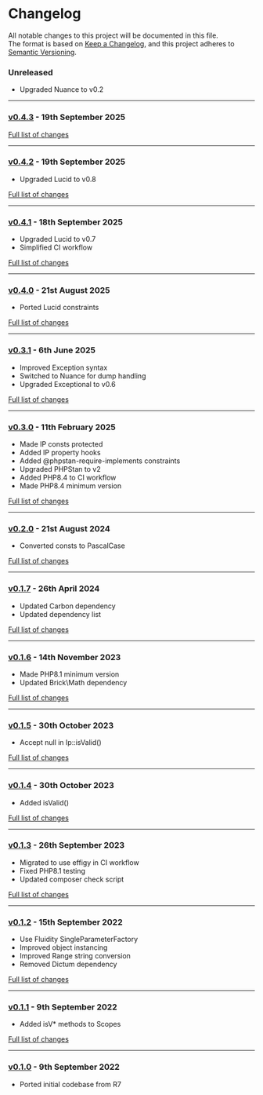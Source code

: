 # Changelog

All notable changes to this project will be documented in this file.<br>
The format is based on [Keep a Changelog](https://keepachangelog.com/en/1.0.0/),
and this project adheres to [Semantic Versioning](https://semver.org/spec/v2.0.0.html).

### Unreleased
- Upgraded Nuance to v0.2

---

### [v0.4.3](https://github.com/decodelabs/compass/commits/v0.4.3) - 19th September 2025


[Full list of changes](https://github.com/decodelabs/compass/compare/v0.4.2...v0.4.3)

---

### [v0.4.2](https://github.com/decodelabs/compass/commits/v0.4.2) - 19th September 2025

- Upgraded Lucid to v0.8

[Full list of changes](https://github.com/decodelabs/compass/compare/v0.4.1...v0.4.2)

---

### [v0.4.1](https://github.com/decodelabs/compass/commits/v0.4.1) - 18th September 2025

- Upgraded Lucid to v0.7
- Simplified CI workflow

[Full list of changes](https://github.com/decodelabs/compass/compare/v0.4.0...v0.4.1)

---

### [v0.4.0](https://github.com/decodelabs/compass/commits/v0.4.0) - 21st August 2025

- Ported Lucid constraints

[Full list of changes](https://github.com/decodelabs/compass/compare/v0.3.1...v0.4.0)

---

### [v0.3.1](https://github.com/decodelabs/compass/commits/v0.3.1) - 6th June 2025

- Improved Exception syntax
- Switched to Nuance for dump handling
- Upgraded Exceptional to v0.6

[Full list of changes](https://github.com/decodelabs/compass/compare/v0.3.0...v0.3.1)

---

### [v0.3.0](https://github.com/decodelabs/compass/commits/v0.3.0) - 11th February 2025

- Made IP consts protected
- Added IP property hooks
- Added @phpstan-require-implements constraints
- Upgraded PHPStan to v2
- Added PHP8.4 to CI workflow
- Made PHP8.4 minimum version

[Full list of changes](https://github.com/decodelabs/compass/compare/v0.2.0...v0.3.0)

---

### [v0.2.0](https://github.com/decodelabs/compass/commits/v0.2.0) - 21st August 2024

- Converted consts to PascalCase

[Full list of changes](https://github.com/decodelabs/compass/compare/v0.1.7...v0.2.0)

---

### [v0.1.7](https://github.com/decodelabs/compass/commits/v0.1.7) - 26th April 2024

- Updated Carbon dependency
- Updated dependency list

[Full list of changes](https://github.com/decodelabs/compass/compare/v0.1.6...v0.1.7)

---

### [v0.1.6](https://github.com/decodelabs/compass/commits/v0.1.6) - 14th November 2023

- Made PHP8.1 minimum version
- Updated Brick\Math dependency

[Full list of changes](https://github.com/decodelabs/compass/compare/v0.1.5...v0.1.6)

---

### [v0.1.5](https://github.com/decodelabs/compass/commits/v0.1.5) - 30th October 2023

- Accept null in Ip::isValid()

[Full list of changes](https://github.com/decodelabs/compass/compare/v0.1.4...v0.1.5)

---

### [v0.1.4](https://github.com/decodelabs/compass/commits/v0.1.4) - 30th October 2023

- Added isValid()

[Full list of changes](https://github.com/decodelabs/compass/compare/v0.1.3...v0.1.4)

---

### [v0.1.3](https://github.com/decodelabs/compass/commits/v0.1.3) - 26th September 2023

- Migrated to use effigy in CI workflow
- Fixed PHP8.1 testing
- Updated composer check script

[Full list of changes](https://github.com/decodelabs/compass/compare/v0.1.2...v0.1.3)

---

### [v0.1.2](https://github.com/decodelabs/compass/commits/v0.1.2) - 15th September 2022

- Use Fluidity SingleParameterFactory
- Improved object instancing
- Improved Range string conversion
- Removed Dictum dependency

[Full list of changes](https://github.com/decodelabs/compass/compare/v0.1.1...v0.1.2)

---

### [v0.1.1](https://github.com/decodelabs/compass/commits/v0.1.1) - 9th September 2022

- Added isV* methods to Scopes

[Full list of changes](https://github.com/decodelabs/compass/compare/v0.1.0...v0.1.1)

---

### [v0.1.0](https://github.com/decodelabs/compass/commits/v0.1.0) - 9th September 2022

- Ported initial codebase from R7
